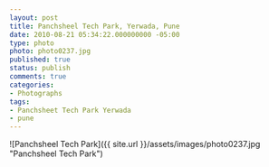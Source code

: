 ```yaml
---
layout: post
title: Panchsheel Tech Park, Yerwada, Pune
date: 2010-08-21 05:34:22.000000000 -05:00
type: photo
photo: photo0237.jpg
published: true
status: publish
comments: true
categories:
- Photographs
tags:
- Panchsheet Tech Park Yerwada
- pune
---
```

![Panchsheel Tech Park]({{ site.url }}/assets/images/photo0237.jpg "Panchsheel Tech Park")

